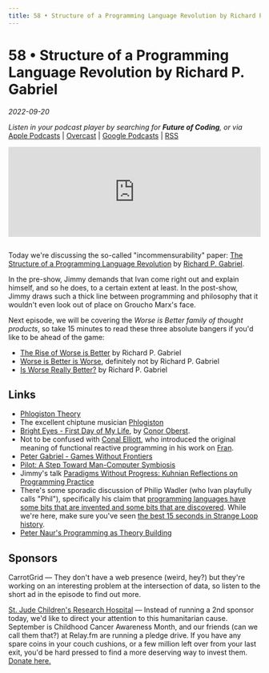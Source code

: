 ```yaml
---
title: 58 • Structure of a Programming Language Revolution by Richard P. Gabriel
---
```


# 58 • Structure of a Programming Language Revolution by Richard P. Gabriel

_2022-09-20_

_Listen in your podcast player by searching for **Future of Coding**, or via_ [Apple Podcasts](https://podcasts.apple.com/podcast/future-of-coding/id1265527976) \| [Overcast](https://overcast.fm/itunes1265527976) \| [Google Podcasts](https://podcasts.google.com/?feed=aHR0cHM6Ly93d3cub21ueWNvbnRlbnQuY29tL2QvcGxheWxpc3QvYzQxNTdlNjAtYzdmOC00NzBkLWIxM2YtYTdiMzAwNDBkZjczLzU2NGY0OTNmLWFmMzItNGM0OC04NjJmLWE3YjMwMGU0ZGY0OS9hYzMxNzg1Mi04ODA3LTQ0YjgtOGVmZi1hN2IzMDBlNGRmNTIvcG9kY2FzdC5yc3M) \| [RSS](https://omny.fm/shows/future-of-coding/playlists/podcast.rss)

<iframe src="https://omny.fm/shows/future-of-coding/structure-of-a-programming-language-revolution-by-richard-p-gabriel/embed" width="100%" height="180" frameborder="0" style="margin-bottom: 1em"></iframe>

Today we're discussing the so-called "incommensurability" paper: [The Structure of a Programming Language Revolution](https://dreamsongs.com/Files/Incommensurability.pdf) by [Richard P. Gabriel](https://dreamsongs.com/).

In the pre-show, Jimmy demands that Ivan come right out and explain himself, and so he does, to a certain extent at least. In the post-show, Jimmy draws such a thick line between programming and philosophy that it wouldn't even look out of place on Groucho Marx's face.

Next episode, we will be covering the *Worse is Better family of thought products*, so take 15 minutes to read these three absolute bangers if you'd like to be ahead of the game:

* [The Rise of Worse is Better](https://dreamsongs.com/RiseOfWorseIsBetter.html) by Richard P. Gabriel
* [Worse is Better is Worse](https://www.dreamsongs.com/Files/worse-is-worse.pdf), definitely not by Richard P. Gabriel
* [Is Worse Really Better?](https://www.dreamsongs.com/Files/IsWorseReallyBetter.pdf) by Richard P. Gabriel

## Links

* [Phlogiston Theory](https://en.wikipedia.org/wiki/Phlogiston_theory)
* The excellent chiptune musician [Phlogiston](https://phlogiston.bandcamp.com)
* [Bright Eyes - First Day of My Life](https://www.youtube.com/watch?v=xUBYzpCNQ1I), by [Conor Oberst](https://en.wikipedia.org/wiki/Conor_Oberst).
* Not to be confused with [Conal Elliott](http://conal.net), who introduced the original meaning of functional reactive programming in his work on [Fran](http://conal.net/papers/icfp97/icfp97.pdf).
* [Peter Gabriel - Games Without Frontiers](https://www.youtube.com/watch?v=3xZmlUV8muY)
* [Pilot: A Step Toward Man-Computer Symbiosis](https://dspace.mit.edu/bitstream/handle/1721.1/6905/AITR-221.pdf)
* Jimmy's talk [Paradigms Without Progress: Kuhnian Reflections on Programming Practice](https://www.youtube.com/watch?v=TkPy7aLTtAw)
* There's some sporadic discussion of Philip Wadler (who Ivan playfully calls "Phil"), specifically his claim that [programming languages have some bits that are invented and some bits that are discovered](https://youtu.be/IOiZatlZtGU?t=1660). While we're here, make sure you've seen [the best 15 seconds in Strange Loop history](https://youtu.be/IOiZatlZtGU?t=2012).
* [Peter Naur's Programming as Theory Building](https://pages.cs.wisc.edu/~remzi/Naur.pdf)

## Sponsors

CarrotGrid — They don't have a web presence (weird, hey?) but they're working on an interesting problem at the intersection of data, so listen to the short ad in the episode to find out more.

[St. Jude Children's Research Hospital](https://tiltify.com/@futureofcoding/future-of-coding) — Instead of running a 2nd sponsor today, we'd like to direct your attention to this humanitarian cause. September is Childhood Cancer Awareness Month, and our friends (can we call them that?) at Relay.fm are running a pledge drive. If you have any spare coins in your couch cushions, or a few million left over from your last exit, you'd be hard pressed to find a more deserving way to invest them. [Donate here.](https://tiltify.com/@futureofcoding/future-of-coding)
